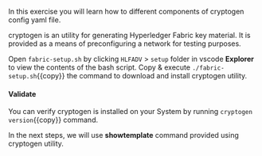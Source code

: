 In this exercise you will learn how to different components of cryptogen config yaml file.

cryptogen is an utility for generating Hyperledger Fabric key material. It is provided as a means of preconfiguring a network for testing purposes.

Open `fabric-setup.sh` by clicking `HLFADV` > `setup` folder in vscode **Explorer** to view the contents of the bash script. Copy & execute `./fabric-setup.sh`{{copy}} the command to download and install cryptogen utility.

#### Validate
You can verify cryptogen is installed on your System by running `cryptogen version`{{copy}} command.

In the next steps, we will use **showtemplate** command provided using cryptogen utility.

